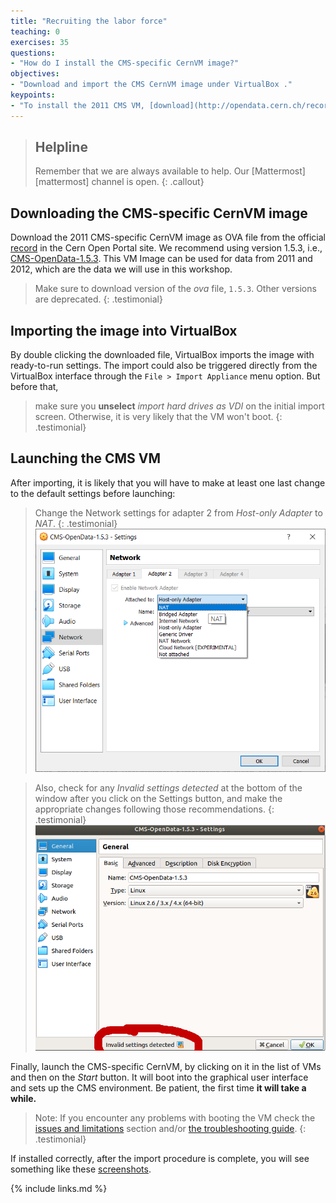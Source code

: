 ```yaml
---
title: "Recruiting the labor force"
teaching: 0
exercises: 35
questions:
- "How do I install the CMS-specific CernVM image?"
objectives:
- "Download and import the CMS CernVM image under VirtualBox ."
keypoints:
- "To install the 2011 CMS VM, [download](http://opendata.cern.ch/record/252/files/CMS-OpenData-1.5.3.ova) the appropriate VM image (version 1.5.3), import it into VirtualBox and launch it."  
---
```

> ## Helpline
>
> Remember that we are always available to help.  Our [Mattermost][mattermost] channel is open.
{: .callout}

## Downloading the CMS-specific CernVM image

Download the 2011 CMS-specific CernVM image as OVA file from the official [record](http://opendata.cern.ch/record/252) in the Cern Open Portal site. We recommend using version 1.5.3, i.e., [CMS-OpenData-1.5.3](http://opendata.cern.ch/record/252/files/CMS-OpenData-1.5.3.ova). This VM Image can be used for data from 2011 and 2012, which are the data we will use in this workshop.

> Make sure to download version of the *ova* file, `1.5.3`.  Other versions are deprecated.
{: .testimonial}

## Importing the image into VirtualBox

By double clicking the downloaded file, VirtualBox imports the image with ready-to-run settings.  The import could also be triggered directly from the VirtualBox interface through the `File > Import Appliance` menu option.  But before that,

> make sure you **unselect** *import hard drives as VDI* on the initial import screen.  Otherwise, it is very likely that the VM won't boot.
{: .testimonial}

## Launching the CMS VM

After importing, it is likely that you will have to make at least one last change to the default settings before launching:

> Change the Network settings for adapter 2 from *Host-only Adapter* to *NAT*.
{: .testimonial}
![](../fig/nat.png)

>Also, check for any *Invalid settings detected* at the bottom of the window after you click on the Settings button, and make the appropriate changes following those recommendations.
{: .testimonial}
![](../fig/vboxsettings.png)

Finally, launch the CMS-specific CernVM, by clicking on it in the list of VMs and then on the *Start* button.  It will boot into the graphical user interface and sets up the CMS environment. Be patient, the first time **it will take a while.**

> Note: If you encounter any problems with booting the VM check the [issues and limitations](http://opendata.cern.ch/docs/cms-virtual-machine-2011#issue) section and/or [the troubleshooting guide](http://opendata.cern.ch/docs/cms-guide-troubleshooting).
{: .testimonial}

If installed correctly, after the import procedure is complete, you will see something like these [screenshots](https://www.virtualbox.org/wiki/Screenshots).

{% include links.md %}
